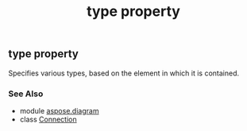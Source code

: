 ﻿---
title: type property
second_title: Aspose.Diagram for Python via .NET API References
description: 
type: docs
weight: 120
url: /python-net/aspose.diagram/connection/type/
is_root: false
---

## type property


Specifies various types, based on the element in which it is contained.

### See Also
* module [aspose.diagram](../../)
* class [Connection](/diagram/python-net/aspose.diagram/connection)
